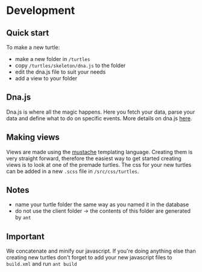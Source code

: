 Development
===========

Quick start
-----------
To make a new turtle:
* make a new folder in `/turtles`
* copy `/turtles/skeleton/dna.js` to the folder
* edit the dna.js file to suit your needs
* add a view to your folder

Dna.js
------
Dna.js is where all the magic happens. Here you fetch your data, parse your data and define what to do on specific events.
More details on dna.js [here](http://github.com/FlatTurtle/MyTurtle/tree/master/turtles).

Making views
------------
Views are made using the [mustache](http://mustache.github.io/) templating language.
Creating them is very straight forward, therefore the easiest way to get started creating views is to look at one of the premade turtles.
The css for your new turtles can be added in a new `.scss` file in `/src/css/turtles`.

Notes
-----
* name your turtle folder the same way as you named it in the database
* do not use the client folder -> the contents of this folder are generated by `ant`

Important
---------
We concatenate and minify our javascript. If you're doing anything else than creating new turtles don't forget to add your new javascript files to `build.xml` and run `ant build`
